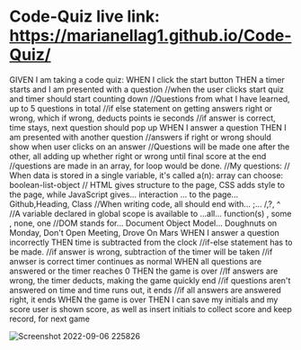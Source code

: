 # Code-Quiz live link: https://marianellag1.github.io/Code-Quiz/
GIVEN I am taking a code quiz:
WHEN I click the start button
THEN a timer starts and I am presented with a question
    //when the user clicks start quiz and timer should start counting down
    //Questions from what I have learned, up to 5 questions in total
    //if else statement on getting answers right or wrong, which if wrong, deducts points ie seconds
    //if answer is correct, time stays, next question should pop up
WHEN I answer a question
THEN I am presented with another question
    //answers if right or wrong should show when user clicks on an answer
    //Questions will be made one after the other, all adding up whether right or wrong until final score at the end
    //questions are made in an array, for loop would be done.
        //My questions:
        // When data is stored in a single variable, it's called a(n): array  can choose: boolean-list-object
        // HTML gives structure to the page, CSS adds style to the page, while JavaScript gives... interaction ... to the page... Github,Heading, Class
        //When writing code, all should end with... ;... /,?, ^
        //A variable declared in global scope is available to ...all... function(s) , some , none, one
        //DOM stands for... Document Object Model... Doughnuts on Monday, Don't Open Meeting, Drove On Mars
WHEN I answer a question incorrectly
THEN time is subtracted from the clock
    //if-else statement has to be made.
    //if answer is wrong, subtraction of the timer will be taken
    //if anwser is correct timer continues as normal
WHEN all questions are answered or the timer reaches 0
THEN the game is over
    //If answers are wrong, the timer deducts, making the game quickly end
    //if questions aren't answered on time and time runs out, it ends
    //if all answers are answered right, it ends
WHEN the game is over
THEN I can save my initials and my score 
    user is shown score, as well as insert initials to collect score and keep record, for next game

![Screenshot 2022-09-06 225826](https://user-images.githubusercontent.com/110939445/188785754-584c8592-22c2-48bb-bb7f-f624cdd907a8.png)
